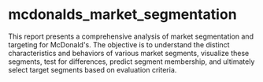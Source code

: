 # mcdonalds_market_segmentation
This report presents a comprehensive analysis of market segmentation and targeting for McDonald's. The objective is to understand the distinct characteristics and behaviors of various market segments, visualize these segments, test for differences, predict segment membership, and ultimately select target segments based on evaluation criteria.
